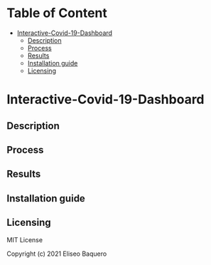 Table of Content
================
* [Interactive-Covid-19-Dashboard](#Interactive-Covid-19-Dashboard)
  * [Description](#description)
  * [Process](#process)
  * [Results](#results)
  * [Installation guide](#installation-guide)
  * [Licensing](#licensing)

# Interactive-Covid-19-Dashboard
## Description

## Process


## Results


## Installation guide

## Licensing
MIT License

Copyright (c) 2021 Eliseo Baquero
